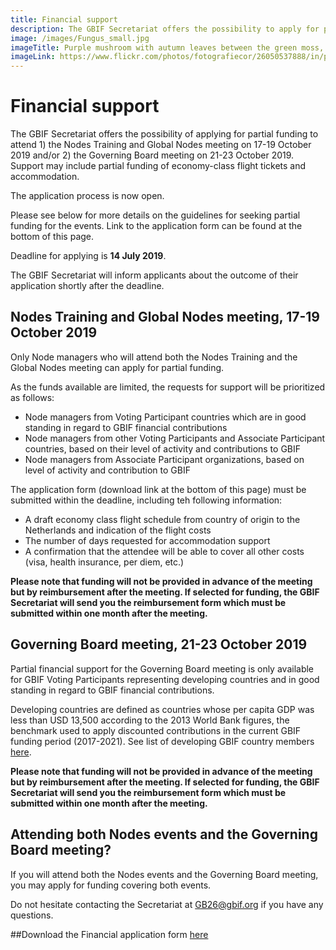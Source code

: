 ```yaml
---
title: Financial support
description: The GBIF Secretariat offers the possibility to apply for partial funding to attend the Governing Board meeting.
image: /images/Fungus_small.jpg
imageTitle: Purple mushroom with autumn leaves between the green moss, autumn scene, Amethyst Deceiver mushroom (Laccaria amethystea
imageLink: https://www.flickr.com/photos/fotografiecor/26050537888/in/photolist-FFZPjY-8DeQMj-8QYtUe-dGQm48-dmX1en-8QYukD-3c4Xud-5WG1MS-5sVjE9-5zwurF-2ciXv9P-8H6yiw-XM69fY-5N9MeT-cQ7snY-29VMAmV-8QYsQi-qrHeF-3bZujt-aoxw3Y-mFPNu-5BGqZr-5zAK61-qrDxY-d4dMw3-8NTyRi-5zAHYw-8DeJxm-mFPpf-8R2zc3-6ddbAz-8CLT6a-5zAHGS-dq5XGq-5zwtFP-9bLY3g-2aC5LET-Z8LjaG-qU79Ho-EfqcHz-dgSmMm-5UqnNY-dqdyLH-fGaoTc-YHAYPS-6rxWG-8CgnrX-6oDC8-4BPRA9-8CjsAN
---
```


# Financial support

The GBIF Secretariat offers the possibility of applying for partial funding to attend 1) the Nodes Training and Global Nodes meeting on 17-19 October 2019 and/or 2) the Governing Board meeting on 21-23 October 2019. Support may include partial funding of economy-class flight tickets and accommodation. 

The application process is now open. 

Please see below for more details on the guidelines for seeking partial funding for the events. Link to the application form can be found at the bottom of this page. 

Deadline for applying is **14 July 2019**. 

The GBIF Secretariat will inform applicants about the outcome of their application shortly after the deadline. 

## Nodes Training and Global Nodes meeting, 17-19 October 2019

Only Node managers who will attend both the Nodes Training and the Global Nodes meeting can apply for partial funding.

As the funds available are limited, the requests for support will be prioritized as follows:
- Node managers from Voting Participant countries which are in good standing in regard to GBIF financial contributions
- Node managers from other Voting Participants and Associate Participant countries, based on their level of activity and contributions to GBIF
- Node managers from Associate Participant organizations, based on level of activity and contribution to GBIF

The application form (download link at the bottom of this page) must be submitted within the deadline, including teh following information: 

- A draft economy class flight schedule from country of origin to the Netherlands and indication of the flight costs
- The number of days requested for accommodation support
- A confirmation that the attendee will be able to cover all other costs (visa, health insurance, per diem, etc.)

**Please note that funding will not be provided in advance of the meeting but by reimbursement after the meeting. If selected for funding, the GBIF Secretariat will send you the reimbursement form which must be submitted within one month after the meeting.** 


## Governing Board meeting, 21-23 October 2019

Partial financial support for the Governing Board meeting is only available for GBIF Voting Participants representing developing countries and in good standing in regard to GBIF financial contributions. 

Developing countries are defined as countries whose per capita GDP was less than USD 13,500 according to the 2013 World Bank figures, the benchmark used to apply discounted contributions in the current GBIF funding period (2017-2021). See list of developing GBIF country members [here](https://gb26.gbif.org/raw/GB26_VP_developing_countries.pdf). 

**Please note that funding will not be provided in advance of the meeting but by reimbursement after the meeting. If selected for funding, the GBIF Secretariat will send you the reimbursement form which must be submitted within one month after the meeting.** 


## Attending both Nodes events and the Governing Board meeting?

If you will attend both the Nodes events and the Governing Board meeting, you may apply for funding covering both events.


Do not hesitate contacting the Secretariat at [GB26@gbif.org](mailto:GB26@gbif.org) if you have any questions. 

##Download the Financial application form [here](https://gb26.gbif.org/raw/GB26_Partial_funding_form.doc)




